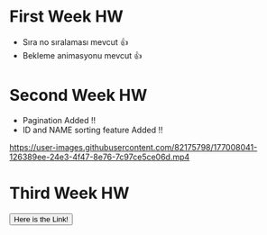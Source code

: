 # First Week HW

- Sıra no sıralaması mevcut :+1:
- Bekleme animasyonu mevcut :+1:

# Second Week HW 

- Pagination Added !! 
- ID and NAME sorting feature Added !!

https://user-images.githubusercontent.com/82175798/177008041-126389ee-24e3-4f47-8e76-7c97ce5ce06d.mp4

# Third Week HW

<a href="">
    <button>Here is the Link!</button>
</a>